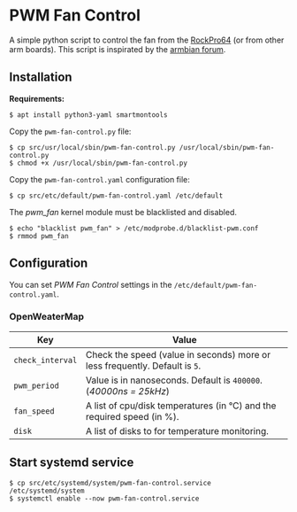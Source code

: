 # PWM Fan Control

A simple python script to control the fan from the [RockPro64](https://www.pine64.org/rockpro64/) (or from other arm boards).
This script is inspirated by the [armbian forum](https://forum.armbian.com/topic/11086-pwm-fan-on-nanopi-m4/page/2/#comment-110117).

## Installation

**Requirements:**

```shell
$ apt install python3-yaml smartmontools
```

Copy the `pwm-fan-control.py` file:

```shell
$ cp src/usr/local/sbin/pwm-fan-control.py /usr/local/sbin/pwm-fan-control.py
$ chmod +x /usr/local/sbin/pwm-fan-control.py
```

Copy the `pwm-fan-control.yaml` configuration file:

```shell
$ cp src/etc/default/pwm-fan-control.yaml /etc/default
```

The *pwm_fan* kernel module must be blacklisted and disabled.

```shell
$ echo "blacklist pwm_fan" > /etc/modprobe.d/blacklist-pwm.conf
$ rmmod pwm_fan
```

## Configuration

You can set *PWM Fan Control* settings in the `/etc/default/pwm-fan-control.yaml`.

### OpenWeaterMap

| Key              | Value                                                                       |
|------------------|-----------------------------------------------------------------------------|
| `check_interval` | Check the speed (value in seconds) more or less frequently. Default is `5`. |
| `pwm_period`     | Value is in nanoseconds. Default is `400000`. (*40000ns = 25kHz*)           |
| `fan_speed`      | A list of cpu/disk temperatures (in °C) and the required speed (in %).      |
| `disk`           | A list of disks to for temperature monitoring.                              |

## Start systemd service

```shell
$ cp src/etc/systemd/system/pwm-fan-control.service /etc/systemd/system
$ systemctl enable --now pwm-fan-control.service
```
